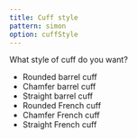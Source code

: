 ```yaml
---
title: Cuff style
pattern: simon
option: cuffStyle
---
```


What style of cuff do you want?

- Rounded barrel cuff
- Chamfer barrel cuff
- Straight barrel cuff
- Rounded French cuff
- Chamfer French cuff
- Straight French cuff